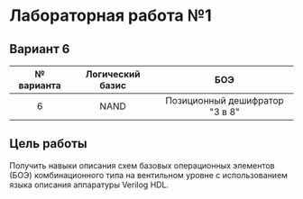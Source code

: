 # Лабораторная работа №1

## Вариант 6

| № варианта | Логический базис |               БОЭ              |
|:----------:|:----------------:|:------------------------------:|
|      6     |       NAND       | Позиционный дешифратор "3 в 8" |

## Цель работы
   Получить навыки описания схем базовых операционных элементов (БОЭ) комбинационного типа на вентильном уровне с использованием языка описания аппаратуры Verilog HDL.
   
